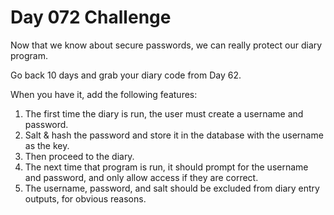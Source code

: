 # Day 072 Challenge

Now that we know about secure passwords, we can really protect our diary program.

Go back 10 days and grab your diary code from Day 62.

When you have it, add the following features:

1. The first time the diary is run, the user must create a username and password.
1. Salt & hash the password and store it in the database with the username as the key.
1. Then proceed to the diary.
1. The next time that program is run, it should prompt for the username and password, and only allow access if they are correct.
1. The username, password, and salt should be excluded from diary entry outputs, for obvious reasons.
